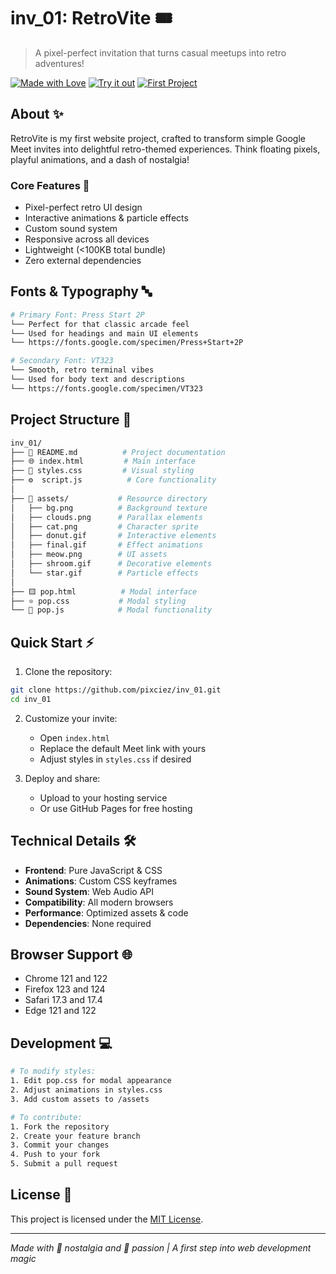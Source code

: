 # inv_01: RetroVite 🎟️ 
> A pixel-perfect invitation that turns casual meetups into retro adventures!

[![Made with Love](https://img.shields.io/badge/Made_with-♥-ff69b4)](https://github.com/pixciez)
[![Try it out](https://img.shields.io/badge/Try_it_out-RetroVite-FF4081)](https://invitez.github.io/inv_01/)
[![First Project](https://img.shields.io/badge/First_Project-🎮-blue)](https://github.com/pixciez/inv_01)

## About ✨
RetroVite is my first website project, crafted to transform simple Google Meet invites into delightful retro-themed experiences. Think floating pixels, playful animations, and a dash of nostalgia!

### Core Features 🚀
- Pixel-perfect retro UI design
- Interactive animations & particle effects
- Custom sound system
- Responsive across all devices
- Lightweight (<100KB total bundle)
- Zero external dependencies

## Fonts & Typography 🔤
```bash
# Primary Font: Press Start 2P
└── Perfect for that classic arcade feel
└── Used for headings and main UI elements
└── https://fonts.google.com/specimen/Press+Start+2P

# Secondary Font: VT323
└── Smooth, retro terminal vibes
└── Used for body text and descriptions
└── https://fonts.google.com/specimen/VT323
```

## Project Structure 📂
```bash
inv_01/
├── 📝 README.md          # Project documentation
├── 🌐 index.html         # Main interface
├── 🎨 styles.css         # Visual styling
├── ⚙️  script.js          # Core functionality
│
├── 📁 assets/           # Resource directory
│   ├── bg.png          # Background texture
│   ├── clouds.png      # Parallax elements
│   ├── cat.png         # Character sprite
│   ├── donut.gif       # Interactive elements
│   ├── final.gif       # Effect animations
│   ├── meow.png        # UI assets
│   ├── shroom.gif      # Decorative elements
│   └── star.gif        # Particle effects
│
├── 🟨 pop.html          # Modal interface
├── ⭐ pop.css           # Modal styling
└── 🔧 pop.js            # Modal functionality
```

## Quick Start ⚡
1. Clone the repository:
```bash
git clone https://github.com/pixciez/inv_01.git
cd inv_01
```

2. Customize your invite:
   - Open `index.html`
   - Replace the default Meet link with yours
   - Adjust styles in `styles.css` if desired

3. Deploy and share:
   - Upload to your hosting service
   - Or use GitHub Pages for free hosting

## Technical Details 🛠️
- **Frontend**: Pure JavaScript & CSS
- **Animations**: Custom CSS keyframes
- **Sound System**: Web Audio API
- **Compatibility**: All modern browsers
- **Performance**: Optimized assets & code
- **Dependencies**: None required

## Browser Support 🌐
- Chrome 121 and 122
- Firefox 123 and 124
- Safari 17.3 and 17.4
- Edge 121 and 122

## Development 💻
```bash
# To modify styles:
1. Edit pop.css for modal appearance
2. Adjust animations in styles.css
3. Add custom assets to /assets

# To contribute:
1. Fork the repository
2. Create your feature branch
3. Commit your changes
4. Push to your fork
5. Submit a pull request
```

## License 📄
This project is licensed under the [MIT License](https://opensource.org/licenses/MIT).

---
*Made with 👾 nostalgia and 💖 passion | A first step into web development magic*
